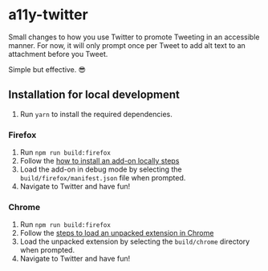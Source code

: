 # a11y-twitter

Small changes to how you use Twitter to promote Tweeting in an accessible manner. For now, it will only prompt once per Tweet to add alt text to an attachment before you Tweet.

Simple but effective. 😎

## Installation for local development

1. Run `yarn` to install the required dependencies.

### Firefox

1. Run `npm run build:firefox`
1. Follow the [how to install an add-on locally steps](https://developer.mozilla.org/en-US/docs/Mozilla/Add-ons/WebExtensions/Your_first_WebExtension#installing)
1. Load the add-on in debug mode by selecting the `build/firefox/manifest.json` file when prompted.
1. Navigate to Twitter and have fun!

### Chrome

1. Run `npm run build:firefox`
1. Follow the [steps to load an unpacked extension in Chrome](https://developer.chrome.com/docs/extensions/mv3/getstarted/#manifest)
1. Load the unpacked extension by selecting the `build/chrome` directory when prompted.
1. Navigate to Twitter and have fun!
